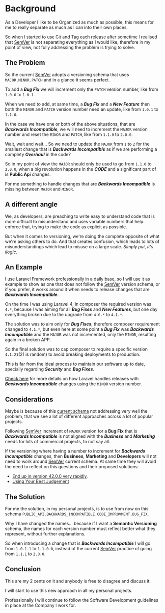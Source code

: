 # Background

As a Developer I like to be Organized as much as possible, this means for me to really separate as much as I can into their own places.

So when I started to use Git and Tag each release after sometime I realised that [SemVer]((http://semver.org/)) is not separating everything as I would like, therefore in my point of view, not fully addressing the problem is trying to solve.


## The Problem

So the current [SemVer]((http://semver.org/)) adopts a versioning schema that uses `MAJOR.MINOR.PATCH` and in a glance it seems perfect.

To add a **_Bug Fix_** we will increment only the `PATCH` version number, like from `1.0.0` to `1.0.1`.

When we need to add, at same time, a **_Bug Fix_** and a **_New Feature_** then both the `MINOR` and `PATCH` version number need an update, like from `1.0.1` to `1.1.0`.

In the case we have one or both of the above situations, that are **_Backwards Incompatible_**, we will need to increment the `MAJOR` version number and reset the `MINOR` and `PATCH`, like from `1.1.0` to `2.0.0`.

Wait, wait and wait... So we need to update the `MAJOR` from `1` to `2` for the smallest change that is **_Backwards Incompatible_** as if we are performing a complety **_Overhaul_** in the code?

So in my point of view the `MAJOR` should only be used to go from `1.1.0` to `2.0.0`, when a big revolution happens in the **_CODE_** and a significant part of is **Public Api** changes.

For me something to handle changes that are **_Backwards Incompatible_** is missing between `MAJOR` and `MINOR`.

## A different angle

We, as developers, are preaching to write easy to understand code that is more difficutl to misunderstand and uses variable numbers that help enforce that, trying to make the code as explicit as possible. 

But when it comes to versioning, we're doing the complete opposite of what we're asking others to do. And that creates confusion, which leads to lots of misunderstandings which lead to misuse on a large scale. *Simply put, it's ilogic.*

## An Example

I use Laravel Framework professionally in a daily base, so I will use it as example to show as one that does not follow the [SemVer]((http://semver.org/)) version schema, or if you prefer, it works around it when needs to release changes that are **_Backwards Incompatible_**.

On the time I was using Laravel 4, in composer the required version was `4.*`, because I was aiming for all **_Bug Fixes_** and **_New Features_**, but one day everything broken due to the upgrade from `4.0.*` to `4.1.*`.

The solution was to aim only for **_Bug Fixes_**, therefore composer requirement changed to `4.1.*`, but even here at some point a **_Bug Fix_** was **_Backwards Incompatible_** and the `MAJOR` was not incremented, only the `MINOR`, resulting again in a broken APP.

So the final solution was to cap composer to require a specific version `4.1.21`(21 is random) to avoid breaking deployments to production.

This is far from the ideal process to maintain our software up to date, specially regarding **_Security_** and **_Bug Fixes_**.

[Check here](https://laravel.com/docs/5.3/upgrade) for more details on how Laravel handles releases with **_Backwards Incompatible_** changes using the `MINOR` version number.


## Considerations

Maybe is because of this [current schema]((http://semver.org/)) not addressing very well the problem, that we see a lot of different approaches across a lot of popular projects.

Following [SemVer]((http://semver.org/)) increment of `MAJOR` version for a **Bug Fix** that is **_Backwards Incompatible_** is not aligned with the **_Business_** and **_Marketing_** needs for lots of commercial projects, to not say all.

If the versioning where having a number to increment for **_Backwards Incompatible_** changes, then **Businees**, **Marketing** and **Developers** will not need to work around [SemVer]((http://semver.org/)) current schema. At same time they will avoid the need to reflect on this questions and their proposed solutions:

* [End up in version 42.0.0 very rapidly](https://github.com/mojombo/semver/blob/master/semver.md#if-even-the-tiniest-backwards-incompatible-changes-to-the-public-api-require-a-major-version-bump-wont-i-end-up-at-version-4200-very-rapidly).
* [Using Your Best Judgement](https://github.com/mojombo/semver/blob/master/semver.md#what-if-i-inadvertently-alter-the-public-api-in-a-way-that-is-not-compliant-with-the-version-number-change-ie-the-code-incorrectly-introduces-a-major-breaking-change-in-a-patch-release)


## The Solution

For me the solution, in my personal projects, is to use from now on this schema `PUBLIC_API.BACKWARDS_INCOMPATIBLE.CODE_IMPROVMENT.BUG_FIX`.

Why I have changed the names... because if I want a **Semantic Versioning** schema, the names for each version number must reflect better what they represent, without further explanations.

So when introducing a change that is **_Backwards Incompatible_** I will go from `1.0.1.1` to `1.1.0.0`, instead of the current [SemVer]((http://semver.org/)) practice of going from `1.1.1` to `2.0.0`.


## Conclusion

This are my 2 cents on it and anybody is free to disagree and discuss it.

I will start to use this new approach in all my personal projects.

Professionally I will continue to follow the Software Development guidelines in place at the Company I work for.
